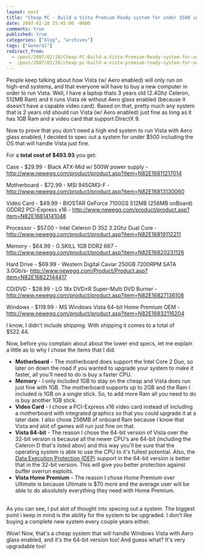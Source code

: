 ```yaml
---
layout: post
title: "Cheap PC - Build a Vista Premium Ready system for under $500 including the OS"
date: 2007-02-28 15:45:00 -0600
comments: true
published: true
categories: ["blog", "archives"]
tags: ["General"]
redirect_from: 
  - /post/2007/02/28/Cheap-PC-Build-a-Vista-Premium-Ready-system-for-under-24500-including-the-OS
 -  /post/2007/02/28/cheap-pc-build-a-vista-premium-ready-system-for-under-24500-including-the-os
---
```

<!-- more -->
<p>
People keep talking about how Vista (w/ Aero enabled) will only run on high-end systems, and that everyone will have to buy a new computer in order to run Vista. Well, I have a laptop thats 3 years old (2.4Ghz Celeron, 512MB Ram) and it runs Vista ok without Aero glass enabled (because it doesn&#39;t have a capable video card). Based on that, pretty much any system that is 2 years old should run Vista (w/ Aero enabled) just fine as long as it has 1GB Ram and a video card that support DirectX 9.
</p>
<p>
Now to prove that you don&#39;t need a high end system to run Vista with Aero glass enabled, I decided to spec out a system for under $500 including the OS that will handle Vista just fine.
</p>
<p>
For a <strong>total cost of $493.93</strong> you get:
</p>
<p>
Case - $29.99 - Black ATX-Mid w/ 500W power supply - <a href="http://www.newegg.com/product/product.asp?item=N82E16811217014">http://www.newegg.com/product/product.asp?item=N82E16811217014</a>
</p>
<p>
Motherboard - $72.99 - MSI 945GM3-F - <a href="http://www.newegg.com/product/product.asp?item=N82E16813130060">http://www.newegg.com/product/product.asp?item=N82E16813130060</a>
</p>
<p>
Video Card - $49.99 - BIOSTAR GeForce 7100GS 512MB (256MB onBoard) GDDR2 PCI-Express x16 - <a href="http://www.newegg.com/product/product.asp?item=N82E16814141048">http://www.newegg.com/product/product.asp?item=N82E16814141048</a>
</p>
<p>
Processor - $57.00 - Intel Celeron D 352 3.2Ghz Dual Core - <a href="http://www.newegg.com/product/product.asp?item=N82E16819112211">http://www.newegg.com/product/product.asp?item=N82E16819112211</a>
</p>
<p>
Memory - $64.99 - G.SKILL 1GB DDR2 667 - <a href="http://www.newegg.com/product/product.asp?item=N82E16820231126">http://www.newegg.com/product/product.asp?item=N82E16820231126</a>
</p>
<p>
Hard Drive - $69.99 - Western Digital Caviar 250GB 7200RPM SATA 3.0Gb/s- <a href="http://www.newegg.com/Product/Product.asp?item=N82E16822144417">http://www.newegg.com/Product/Product.asp?item=N82E16822144417</a>
</p>
<p>
CD/DVD - $28.99 - LG 18x DVD&plusmn;R Super-Multi DVD Burner - <a href="http://www.newegg.com/product/product.asp?item=N82E16827136108">http://www.newegg.com/product/product.asp?item=N82E16827136108</a>
</p>
<p>
Windows - $119.99 - MS Windows Vista 64-bit Home Premium OEM - <a href="http://www.newegg.com/product/product.asp?item=N82E16832116204">http://www.newegg.com/product/product.asp?item=N82E16832116204</a>
</p>
<p>
I know, I didn&#39;t include shipping. With shipping it comes to a total of $522.44.
</p>
<p>
Now, before you complain about about the lower end specs, let me explain a little as to why I chose the items that I did:
</p>
<ul>
	<li><strong>Motherboard</strong> - The motherboard does support the Intel Core 2 Duo, so later on down the road if you wanted to upgrade your system to make it faster, all you&#39;ll need to do is buy a faster CPU.</li>
	<li><strong>Memory</strong> - I only included 1GB to stay on the cheap and Vista does run just fine with 1GB. The motherboard supports up to 2GB and the Ram I included is 1GB on a single stick. So, to add more Ram all you need to do is buy another 1GB stick. 
	</li>
	<li><strong>Video Card</strong> - I chose a PCI-Express x16 video card instead of including a motherboard with integrated graphics so that you could upgrade it at a later date. I also chose 256MB of onboard Ram because I know that Vista and alot of games will run just fine on that. 
	</li>
	<li><strong>Vista 64-bit</strong> - The reason I chose the 64-bit version of Vista over the 32-bit version is because all the newer CPU&#39;s are 64-bit (including the Celeron D that&#39;s listed abov) and this way you&#39;ll be sure that the operating system is able to use the CPU to it&#39;s fullest potential. Also, the <a href="http://en.wikipedia.org/wiki/Data_Execution_Prevention">Data Execution Protection (DEP)</a> support in the 64-bit version is better that in the 32-bit version. This will give you better protection against buffer overrun exploits. 
	</li>
	<li><strong>Vista Home Premium</strong> - The reason I chose Home Premium over Ultimate is because Ultimate is $70 more and the average user will be able to do absolutely everything they need with Home Premium.</li>
</ul>
<p>
<br />
As you can see, I put alot of thought into specing out a system. The biggest point i keep in mind is the ability for the system to be upgraded. I don&#39;t like buying a complete new system every couple years either.
</p>
<p>
Wow! Now, that&#39;s a cheap system that will handle Windows Vista with Aero glass enabled, and it&#39;s the 64-bit version too! And guess what? It&#39;s very upgradable too!
</p>
